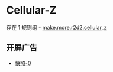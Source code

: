 # Cellular-Z

存在 1 规则组 - [make.more.r2d2.cellular_z](/src/apps/make.more.r2d2.cellular_z.ts)

## 开屏广告

- [快照-0](https://i.gkd.li/i/13978978)

